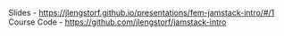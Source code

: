 Slides - https://jlengstorf.github.io/presentations/fem-jamstack-intro/#/1
Course Code - https://github.com/jlengstorf/jamstack-intro
